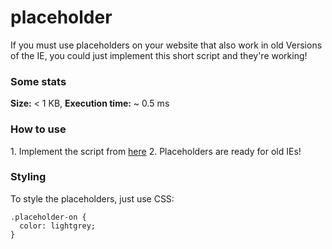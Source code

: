 placeholder
===========

If you must use placeholders on your website that also work in old Versions of the IE, you could just implement this short script and they're working!

<h3>Some stats</h3>
<b>Size:</b> < 1 KB, <b>Execution time:</b> ~ 0.5 ms

<h3>How to use</h3>
1. Implement the script from <a href="https://raw.githubusercontent.com/leo/placeholder/master/placeholder.min.js" target="_blank">here</a>
2. Placeholders are ready for old IEs!

<h3>Styling</h3>
To style the placeholders, just use CSS:

    .placeholder-on {
      color: lightgrey;
    }
